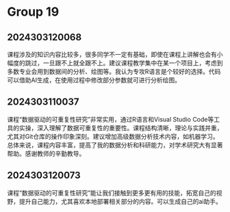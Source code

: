 # Group 19


## 2024303120068

课程涉及的知识内容比较多，很多同学不一定有基础，即使在课程上讲解也会有小幅度的跳过，一旦跟不上就全跟不上。建议课程教学集中在某一个项目上，考虑到多数专业会用到数据间的分析、绘图等。我认为专攻R语言是个较好的选择。代码可以借助AI生成，在使用过程中修改部分参数就可进行分析绘图。
## 2024303110037

课程“数据驱动的可重复性研究”非常实用，通过R语言和Visual Studio Code等工具的实操，深入理解了数据可重复性的重要性。课程结构清晰，理论与实践并重，尤其对Git仓库的操作印象深刻。建议增加高级数据分析技术内容，如机器学习。总体来说，课程内容丰富，提高了我的数据分析和科研能力，对学术研究大有显著帮助。感谢教师的辛勤教导。

## 2024303120073

课程“数据驱动的可重复性研究”能让我们接触到更多更有用的技能，拓宽自己的视野，提升自己能力，尤其喜欢本地部署相关部分的内容。可以生成自己的ai助手。
